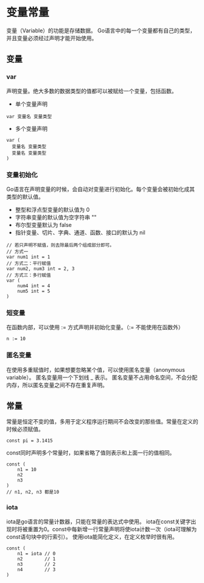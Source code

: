 # 变量常量

变量（Variable）的功能是存储数据。
Go语言中的每一个变量都有自己的类型，并且变量必须经过声明才能开始使用。


## 变量

### var
声明变量。绝大多数的数据类型的值都可以被赋给一个变量，包括函数。

* 单个变量声明
```
var 变量名 变量类型
```

* 多个变量声明
```
var (
  变量名 变量类型
  变量名 变量类型
)
```

### 变量初始化
Go语言在声明变量的时候，会自动对变量进行初始化。每个变量会被初始化成其类型的默认值。
* 整型和浮点型变量的默认值为 0
* 字符串变量的默认值为空字符串 ""
* 布尔型变量默认为 false 
* 指针变量、切片、字典、通道、函数、接口的默认为 nil
```
// 若只声明不赋值，则去除最后两个组成部分即可。
// 方式一
var num1 int = 1 
// 方式二：平行赋值 
var num2, num3 int = 2, 3
// 方式三：多行赋值
var (
    num4 int = 4
    num5 int = 5
)
```

### 短变量
在函数内部，可以使用 := 方式声明并初始化变量。（:= 不能使用在函数外）
```
n := 10
```

### 匿名变量
在使用多重赋值时，如果想要忽略某个值，可以使用匿名变量（anonymous variable）。 匿名变量用一个下划线 _ 表示。
匿名变量不占用命名空间，不会分配内存，所以匿名变量之间不存在重复声明。


## 常量
常量是恒定不变的值，多用于定义程序运行期间不会改变的那些值。常量在定义的时候必须赋值。
```
const pi = 3.1415
```
const同时声明多个常量时，如果省略了值则表示和上面一行的值相同。
```
const (
    n1 = 10
    n2
    n3
)
// n1, n2, n3 都是10
```

### iota
iota是go语言的常量计数器，只能在常量的表达式中使用。
iota在const关键字出现时将被重置为0。const中每新增一行常量声明将使iota计数一次（iota可理解为const语句块中的行索引）。 使用iota能简化定义，在定义枚举时很有用。
```
const (
    n1 = iota // 0
    n2        // 1
    n3        // 2
    n4        // 3
)
```







